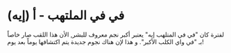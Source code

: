 # في في الملتهب - أ (إيه)

لفترة كان "في في المتلهب إيه" يعتبر أكبر نجم معروف للبشر, الأن هذا اللقب صار
خاصاً بـ "في واي الكلب الأكبر". و هذا لإن هناك نجوم جديدة يتم اكتشافها يوماً بعد
يوم!
